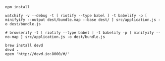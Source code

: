     npm install

    watchify -v --debug -t [ riotify --type babel ] -t babelify -p [ minifyify --output dest/bundle.map --base dest/ ] src/application.js -o dest/bundle.js
    
    # browserify -t [ riotify --type babel ] -t babelify -p [ minifyify --no-map ] src/application.js -o dest/bundle.js

    brew install devd
    devd .
    open 'http://devd.io:8000/#/'
